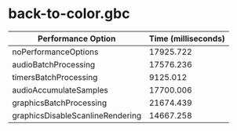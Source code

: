
 # back-to-color.gbc 

 | Performance Option               | Time (milliseconds) |
| -------------------------------- | ------------------- |
| noPerformanceOptions             | 17925.722           |
| audioBatchProcessing             | 17576.236           |
| timersBatchProcessing            | 9125.012            |
| audioAccumulateSamples           | 17700.006           |
| graphicsBatchProcessing          | 21674.439           |
| graphicsDisableScanlineRendering | 14667.258           | 
